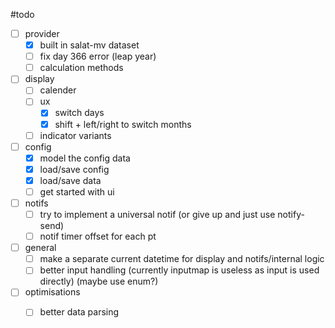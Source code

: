 
#todo

- [ ] provider
  - [x] built in salat-mv dataset
  - [ ] fix day 366 error (leap year)
  - [ ] calculation methods

- [ ] display
  - [ ] calender
  - [ ] ux
    - [x] switch days
    - [x] shift + left/right to switch months
  - [ ] indicator variants

- [ ] config
  - [x] model the config data
  - [x] load/save config
  - [x] load/save data
  - [ ] get started with ui

- [ ] notifs
  - [ ] try to implement a universal notif (or give up and just use notify-send)
  - [ ] notif timer offset for each pt

- [ ] general
  - [ ] make a separate current datetime for display and notifs/internal logic
  - [ ] better input handling (currently inputmap is useless as input is used directly) (maybe use enum?)

- [ ] optimisations
  - [ ] better data parsing


